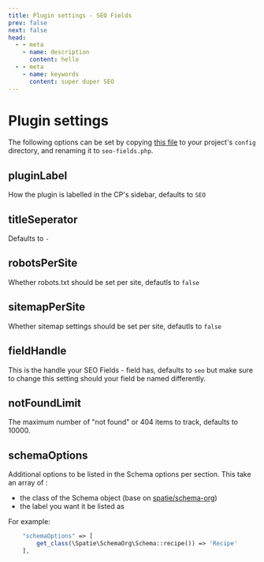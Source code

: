 ```yaml
---
title: Plugin settings - SEO Fields
prev: false
next: false
head:
  - - meta
    - name: description
      content: hello
  - - meta
    - name: keywords
      content: super duper SEO
---
```

 
# Plugin settings

The following options can be set by copying [this file](https://github.com/studioespresso/craft-seo-fields/blob/develop/src/config.php) to your project's `config` directory, and renaming it to `seo-fields.php`.

## pluginLabel
How the plugin is labelled in the CP's sidebar, defaults to ``SEO``

## titleSeperator
Defaults to ``-``

## robotsPerSite
Whether robots.txt should be set per site, defautls to ``false``

## sitemapPerSite
Whether sitemap settings should be set per site, defautls to ``false``

## fieldHandle
This is the handle your SEO Fields - field has, defaults to ``seo`` but make sure to change this setting should your field be named differently.

## notFoundLimit
The maximum number of "not found" or 404 items to track, defaults to 10000. 

## schemaOptions
Additional options to be listed in the Schema options per section.
This take an array of :
- the class of the Schema object (base on [spatie/schema-org](https://github.com/spatie/schema-org))
- the label you want it be listed as

For example:

````php
    "schemaOptions" => [
        get_class(\Spatie\SchemaOrg\Schema::recipe()) => 'Recipe'
    ],
````


